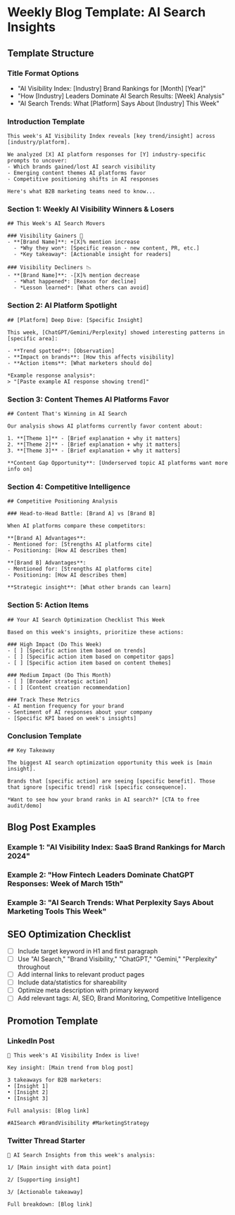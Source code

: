 # Weekly Blog Template: AI Search Insights

## Template Structure

### Title Format Options
- "AI Visibility Index: [Industry] Brand Rankings for [Month] [Year]"
- "How [Industry] Leaders Dominate AI Search Results: [Week] Analysis"
- "AI Search Trends: What [Platform] Says About [Industry] This Week"

### Introduction Template
```
This week's AI Visibility Index reveals [key trend/insight] across [industry/platform]. 

We analyzed [X] AI platform responses for [Y] industry-specific prompts to uncover:
- Which brands gained/lost AI search visibility
- Emerging content themes AI platforms favor
- Competitive positioning shifts in AI responses

Here's what B2B marketing teams need to know...
```

### Section 1: Weekly AI Visibility Winners & Losers
```
## This Week's AI Search Movers

### Visibility Gainers 🚀
- **[Brand Name]**: +[X]% mention increase
  - *Why they won*: [Specific reason - new content, PR, etc.]
  - *Key takeaway*: [Actionable insight for readers]

### Visibility Decliners 📉  
- **[Brand Name]**: -[X]% mention decrease
  - *What happened*: [Reason for decline]
  - *Lesson learned*: [What others can avoid]
```

### Section 2: AI Platform Spotlight
```
## [Platform] Deep Dive: [Specific Insight]

This week, [ChatGPT/Gemini/Perplexity] showed interesting patterns in [specific area]:

- **Trend spotted**: [Observation]
- **Impact on brands**: [How this affects visibility]
- **Action items**: [What marketers should do]

*Example response analysis*:
> "[Paste example AI response showing trend]"
```

### Section 3: Content Themes AI Platforms Favor
```
## Content That's Winning in AI Search

Our analysis shows AI platforms currently favor content about:

1. **[Theme 1]** - [Brief explanation + why it matters]
2. **[Theme 2]** - [Brief explanation + why it matters]  
3. **[Theme 3]** - [Brief explanation + why it matters]

**Content Gap Opportunity**: [Underserved topic AI platforms want more info on]
```

### Section 4: Competitive Intelligence
```
## Competitive Positioning Analysis

### Head-to-Head Battle: [Brand A] vs [Brand B]

When AI platforms compare these competitors:

**[Brand A] Advantages**:
- Mentioned for: [Strengths AI platforms cite]
- Positioning: [How AI describes them]

**[Brand B] Advantages**:
- Mentioned for: [Strengths AI platforms cite]  
- Positioning: [How AI describes them]

**Strategic insight**: [What other brands can learn]
```

### Section 5: Action Items
```
## Your AI Search Optimization Checklist This Week

Based on this week's insights, prioritize these actions:

### High Impact (Do This Week)
- [ ] [Specific action item based on trends]
- [ ] [Specific action item based on competitor gaps]
- [ ] [Specific action item based on content themes]

### Medium Impact (Do This Month)  
- [ ] [Broader strategic action]
- [ ] [Content creation recommendation]

### Track These Metrics
- AI mention frequency for your brand
- Sentiment of AI responses about your company
- [Specific KPI based on week's insights]
```

### Conclusion Template
```
## Key Takeaway

The biggest AI search optimization opportunity this week is [main insight]. 

Brands that [specific action] are seeing [specific benefit]. Those that ignore [specific trend] risk [specific consequence].

*Want to see how your brand ranks in AI search?* [CTA to free audit/demo]
```

## Blog Post Examples

### Example 1: "AI Visibility Index: SaaS Brand Rankings for March 2024"
### Example 2: "How Fintech Leaders Dominate ChatGPT Responses: Week of March 15th"
### Example 3: "AI Search Trends: What Perplexity Says About Marketing Tools This Week"

## SEO Optimization Checklist

- [ ] Include target keyword in H1 and first paragraph
- [ ] Use "AI Search," "Brand Visibility," "ChatGPT," "Gemini," "Perplexity" throughout
- [ ] Add internal links to relevant product pages
- [ ] Include data/statistics for shareability
- [ ] Optimize meta description with primary keyword
- [ ] Add relevant tags: AI, SEO, Brand Monitoring, Competitive Intelligence

## Promotion Template

### LinkedIn Post
```
🎯 This week's AI Visibility Index is live!

Key insight: [Main trend from blog post]

3 takeaways for B2B marketers:
• [Insight 1]
• [Insight 2]  
• [Insight 3]

Full analysis: [Blog link]

#AISearch #BrandVisibility #MarketingStrategy
```

### Twitter Thread Starter
```
🧵 AI Search Insights from this week's analysis:

1/ [Main insight with data point]

2/ [Supporting insight]

3/ [Actionable takeaway]

Full breakdown: [Blog link]
```